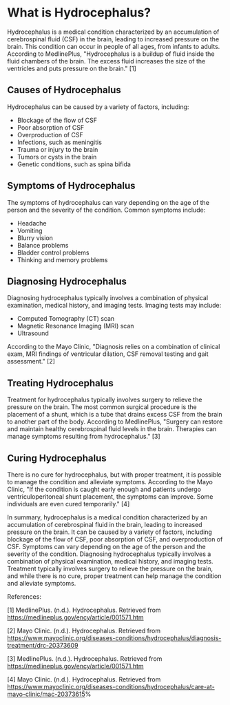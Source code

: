 **What is Hydrocephalus?**
=========================

Hydrocephalus is a medical condition characterized by an accumulation of cerebrospinal fluid (CSF) in the brain, leading to increased pressure on the brain. This condition can occur in people of all ages, from infants to adults. According to MedlinePlus, "Hydrocephalus is a buildup of fluid inside the fluid chambers of the brain. The excess fluid increases the size of the ventricles and puts pressure on the brain." [1]

**Causes of Hydrocephalus**
-------------------------

Hydrocephalus can be caused by a variety of factors, including:

*   Blockage of the flow of CSF
*   Poor absorption of CSF
*   Overproduction of CSF
*   Infections, such as meningitis
*   Trauma or injury to the brain
*   Tumors or cysts in the brain
*   Genetic conditions, such as spina bifida

**Symptoms of Hydrocephalus**
-----------------------------

The symptoms of hydrocephalus can vary depending on the age of the person and the severity of the condition. Common symptoms include:

*   Headache
*   Vomiting
*   Blurry vision
*   Balance problems
*   Bladder control problems
*   Thinking and memory problems

**Diagnosing Hydrocephalus**
---------------------------

Diagnosing hydrocephalus typically involves a combination of physical examination, medical history, and imaging tests. Imaging tests may include:

*   Computed Tomography (CT) scan
*   Magnetic Resonance Imaging (MRI) scan
*   Ultrasound

According to the Mayo Clinic, "Diagnosis relies on a combination of clinical exam, MRI findings of ventricular dilation, CSF removal testing and gait assessment." [2]

**Treating Hydrocephalus**
-------------------------

Treatment for hydrocephalus typically involves surgery to relieve the pressure on the brain. The most common surgical procedure is the placement of a shunt, which is a tube that drains excess CSF from the brain to another part of the body. According to MedlinePlus, "Surgery can restore and maintain healthy cerebrospinal fluid levels in the brain. Therapies can manage symptoms resulting from hydrocephalus." [3]

**Curing Hydrocephalus**
----------------------

There is no cure for hydrocephalus, but with proper treatment, it is possible to manage the condition and alleviate symptoms. According to the Mayo Clinic, "If the condition is caught early enough and patients undergo ventriculoperitoneal shunt placement, the symptoms can improve. Some individuals are even cured temporarily." [4]

In summary, hydrocephalus is a medical condition characterized by an accumulation of cerebrospinal fluid in the brain, leading to increased pressure on the brain. It can be caused by a variety of factors, including blockage of the flow of CSF, poor absorption of CSF, and overproduction of CSF. Symptoms can vary depending on the age of the person and the severity of the condition. Diagnosing hydrocephalus typically involves a combination of physical examination, medical history, and imaging tests. Treatment typically involves surgery to relieve the pressure on the brain, and while there is no cure, proper treatment can help manage the condition and alleviate symptoms.

References:

[1] MedlinePlus. (n.d.). Hydrocephalus. Retrieved from <https://medlineplus.gov/ency/article/001571.htm>

[2] Mayo Clinic. (n.d.). Hydrocephalus. Retrieved from <https://www.mayoclinic.org/diseases-conditions/hydrocephalus/diagnosis-treatment/drc-20373609>

[3] MedlinePlus. (n.d.). Hydrocephalus. Retrieved from <https://medlineplus.gov/ency/article/001571.htm>

[4] Mayo Clinic. (n.d.). Hydrocephalus. Retrieved from <https://www.mayoclinic.org/diseases-conditions/hydrocephalus/care-at-mayo-clinic/mac-20373615>%                                                        